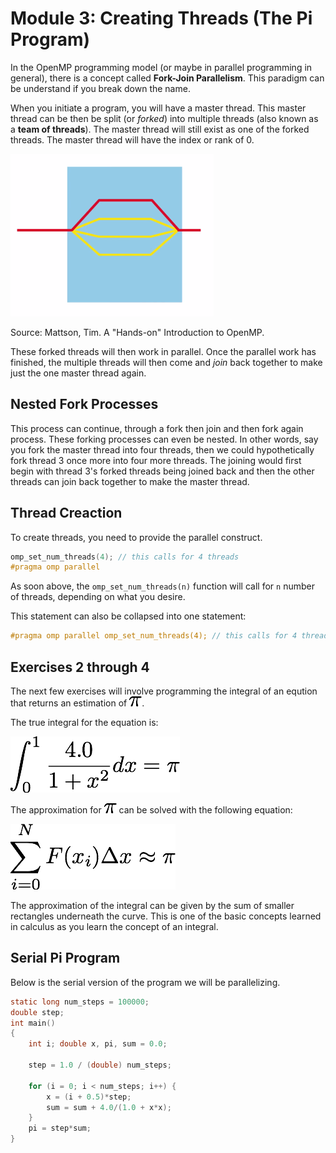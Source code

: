 # Module 3: Creating Threads (The Pi Program)

In the OpenMP programming model (or maybe in parallel programming in general),
there is a concept called **Fork-Join Parallelism**. This paradigm can be
understand if you break down the name. 

When you initiate a program, you will have a master thread. This master thread
can be then be split (or *forked*) into multiple threads (also known as a **team
of threads**). The master thread will still exist as one of the forked threads.
The master thread will have the index or rank of 0. 

![Fork-Join Parallelism][fork-join]

Source: Mattson, Tim. A "Hands-on" Introduction to OpenMP.

These forked threads will then work in parallel. Once the parallel work has
finished, the multiple threads will then come and *join* back together to make
just the one master thread again. 

[fork-join]: ./figures/fork-join.png

## Nested Fork Processes

This process can continue, through a fork then join and then fork again process.
These forking processes can even be nested. In other words, say you fork the
master thread into four threads, then we could hypothetically fork thread 3 once
more into four more threads. The joining would first begin with thread 3's
forked threads being joined back and then the other threads can join back
together to make the master thread.

## Thread Creaction

To create threads, you need to provide the parallel construct.

```C
omp_set_num_threads(4); // this calls for 4 threads
#pragma omp parallel
```
As soon above, the `omp_set_num_threads(n)` function will call for `n` number of
threads, depending on what you desire.

This statement can also be collapsed into one statement:

```C
#pragma omp parallel omp_set_num_threads(4); // this calls for 4 threads
```

## Exercises 2 through 4

The next few exercises will involve programming the integral of an eqution that
returns an estimation of ![The math constant pi][pi].

The true integral for the equation is: 

![The integral to estimate pi][integral]

The approximation for ![The math constant pi][pi] can be solved with the
following equation:

![The summation approximation for pi][approx]

The approximation of the integral can be given by the sum of smaller rectangles
underneath the curve. This is one of the basic concepts learned in calculus as
you learn the concept of an integral.

[pi]: ./figures/pi.png
[integral]: ./figures/integral.png
[approx]: ./figures/approx-pi.png

## Serial Pi Program

Below is the serial version of the program we will be parallelizing.

```C
static long num_steps = 100000;
double step;
int main()
{
    int i; double x, pi, sum = 0.0;

    step = 1.0 / (double) num_steps;

    for (i = 0; i < num_steps; i++) {
        x = (i + 0.5)*step;
        sum = sum + 4.0/(1.0 + x*x);
    }
    pi = step*sum;
}
```
